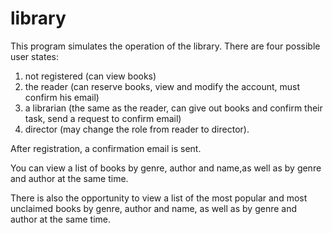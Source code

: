 # library

This program simulates the operation of the library.
There are four possible user states:
1) not registered (can view books)
2) the reader (can reserve books, view and modify the account, must confirm his email)
3) a librarian (the same as the reader, can give out books and confirm their task, send
a request to confirm email)
4) director (may change the role from reader to director).

After registration, a confirmation email is sent.

You can view a list of books by genre, author and name,as well as by genre and author 
at the same time.

There is also the opportunity to view a list of the most popular and most unclaimed 
books by genre, author and name, as well as by genre and author at the same time.
